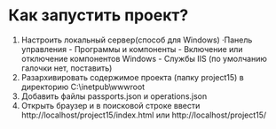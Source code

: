 # Как запустить проект?
1) Настроить локальный сервер(способ для Windows)
     ·Панель управления - Программы и компоненты - Включение или отключение компонентов Windows - Службы IIS (по умолчанию галочки нет, поставить)
2) Разархивировать содержимое проекта (папку project15) в директорию C:\inetpub\wwwroot
3) Добавить файлы passports.json и operations.json
4) Открыть браузер и в поисковой строке ввести http://localhost/project15/index.html или http://localhost/project15/
